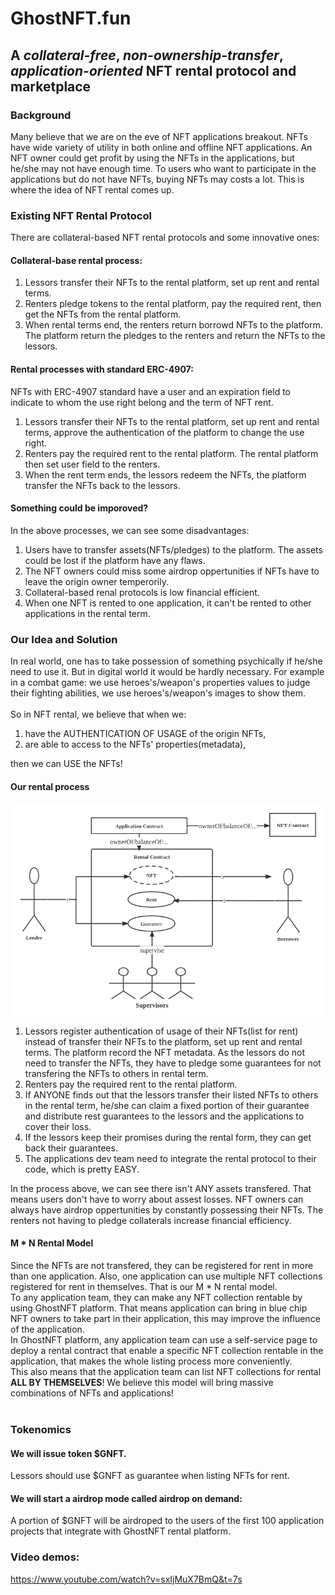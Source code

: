 # GhostNFT.fun

## A <strong>_collateral-free_</strong>, <strong>_non-ownership-transfer_</strong>, <strong>_application-oriented_</strong> NFT rental protocol and marketplace

### Background

Many believe that we are on the eve of NFT applications breakout. NFTs have wide variety of utility in both online and offline NFT applications. An NFT owner could get profit by using the NFTs in the applications, but he/she may not have enough time. To users who want to participate in the applications but do not have NFTs, buying NFTs may costs a lot. This is where the idea of NFT rental comes up.<br>

### Existing NFT Rental Protocol

There are collateral-based NFT rental protocols and some innovative ones:<br>

#### Collateral-base rental process: </br>
1. Lessors transfer their NFTs to the rental platform, set up rent and rental terms.</br>
2. Renters pledge tokens to the rental platform, pay the required rent, then get the NFTs from the rental platform.</br>
3. When rental terms end, the renters return borrowd NFTs to the platform. The platform return the pledges to the renters and return the NFTs to the lessors.</br>

#### Rental processes with standard ERC-4907: </br>
NFTs with ERC-4907 standard have a user and an expiration field to indicate to whom the use right belong and the term of NFT rent. </br>
1. Lessors transfer their NFTs to the rental platform, set up rent and rental terms, approve the authentication of the platform to change the use right. </br>
2. Renters pay the required rent to the rental platform. The rental platform then set user field to the renters.</br>
3. When the rent term ends, the lessors redeem the NFTs, the platform transfer the NFTs back to the lessors.</br>

#### Something could be imporoved?
In the above processes, we can see some disadvantages:</br>
1. Users have to transfer assets(NFTs/pledges) to the platform. The assets could be lost if the platform have any flaws. </br>
2. The NFT owners could miss some airdrop oppertunities if NFTs have to leave the origin owner temperorily.</br>
3. Collateral-based renal protocols is low financial efficient.</br>
4. When one NFT is rented to one application, it can't be rented to other applications in the rental term.</br>

### Our Idea and Solution

In real world, one has to take possession of something psychically if he/she need to use it. But in digital world it would be hardly necessary. For example in a combat game: we use heroes's/weapon's properties values to judge their fighting abilities, we use heroes's/weapon's images to show them.</br></br>
So in NFT rental, we believe that when we: </br>
1. have the AUTHENTICATION OF USAGE of the origin NFTs,
2. are able to access to the NFTs' properties(metadata),</br>

then we can USE the NFTs!</br>

#### Our rental process

![image](https://github.com/yijie37/ghostnft-aptos-contract/blob/main/misc/collecteral-free_en.png)<br>

1. Lessors register authentication of usage of their NFTs(list for rent) instead of transfer their NFTs to the platform, set up rent and rental terms. The platform record the NFT metadata. As the lessors do not need to transfer the NFTs, they have to pledge some guarantees for not transfering the NFTs to others in rental term.</br>
2. Renters pay the required rent to the rental platform.</br>
3. If ANYONE finds out that the lessors transfer their listed NFTs to others in the rental term, he/she can claim a fixed portion of their guarantee and distribute rest guarantees to the lessors and the applications to cover their loss.</br>
4. If the lessors keep their promises during the rental form, they can get back their guarantees.</br>
5. The applications dev team need to integrate the rental protocol to their code, which is pretty EASY.</br>

In the process above, we can see there isn't ANY assets transfered. That means users don't have to worry about assest losses. NFT owners can always have airdrop oppertunities by constantly possessing their NFTs. The renters not having to pledge collaterals increase financial efficiency.


#### M * N Rental Model

Since the NFTs are not transfered, they can be registered for rent in more than one application. Also, one application can use multiple NFT collections registered for rent in themselves. That is our M * N rental model. </br>
To any application team, they can make any NFT collection rentable by using GhostNFT platform. That means application can bring in blue chip NFT owners to take part in their application, this may improve the influence of the application. </br>
In GhostNFT platform, any application team can use a self-service page to deploy a rental contract that enable a specific NFT collection rentable in the application, that makes the whole listing process more conveniently.</br>
This also means that the application team can list NFT collections for rental <strong>ALL BY THEMSELVES</strong>!
We believe this model will bring massive combinations of NFTs and applications!</br></br>


### Tokenomics

#### We will issue token $GNFT.</br>
Lessors should use $GNFT as guarantee when listing NFTs for rent.</br>
#### We will start a airdrop mode called airdrop on demand:</br>
A portion of $GNFT will be airdroped to the users of the first 100 application projects that integrate with GhostNFT rental platform.

### Video demos:
https://www.youtube.com/watch?v=sxIjMuX7BmQ&t=7s
